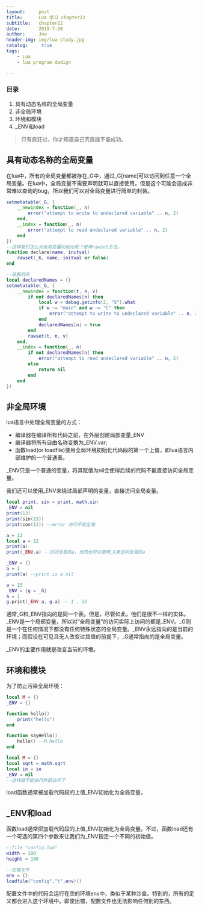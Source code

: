 ```yaml
---
layout:     post
title:      Lua 学习 chapter22
subtitle:   chapter22
date:       2019-7-30
author:     Jow
header-img: img/lua-study.jpg
catalog: 	 true 
tags:
    - Lua
    - lua program dedign

---
```


### 目录
1. 具有动态名称的全局变量
2. 非全局环境
3. 环境和模块
4. _ENV和load

> 只有疯狂过，你才知道自己究竟能不能成功。

## 具有动态名称的全局变量

在lua中，所有的全局变量都被存在_G中，通过_G[name]可以访问到任意一个全局变量。在lua中，全局变量不需要声明就可以直接使用，但是这个可能会造成非常难以查询的bug，所以我们可以对全局变量进行简单的封装。

```lua
setmetatable(_G, {
    __newindex = function(_, n)
        error("attempt to write to undeclared variable" .. n, 2)
    end,
    __index = function(_, n)
        error("attempt to read undeclared variable" .. n, 2)
    end
})
--这样我们怎么对全局变量初始化呢？使用rawset方法。
function declare(name, initval)
    rawset(_G, name, initval or false)
end

--改版后的
local declaredNames = {}
setmetatable(_G, {
    __newindex = function(t, n, v)
        if not declaredNames[n] then
            local w = debug.getinfo(2, "S").what
            if w ~= "main" and w ~= "C" then
                error("attempt to write to undeclared variable" .. n, 2)
            end
            declaredNames[n] = true
        end
        rawset(t, n, v)
    end,
    __index = function(_, n)
        if not declaredNames[n] then
            error("attempt to read undeclared variable" .. n, 2)
        else
            return nil
        end
    end
})
```

## 非全局环境

lua语言中处理全局变量的方式：

* 编译器在编译所有代码之前，在外层创建局部变量_ENV
* 编译器将所有自由名称变换为_ENV.var;
* 函数load(or loadfile)使用全局环境初始化代码段的第一个上值，即lua语言内部维护的一个普通表。

_ENV只是一个普通的变量，将其赋值为nil会使得后续的代码不能直接访问全局变量。

我们还可以使用_ENV来绕过局部声明的变量，直接访问全局变量。

```lua
local print, sin = print, math.sin
_ENV = nil
print(13)
print(sin(13))
print(cos(13)) --error 访问不到全局

a = 13
local a = 12
print(a)
print(_ENV.a) --访问全局的a，当然也可以使用_G来访问全局的a

_ENV = {}
a = 1
print(a) --print is a nil

a = 15
_ENV = {g = _G}
a = 1
g.print(_ENV.a, g.a} -- 1 , 15
```
通常_G和_ENV指向的是同一个表。但是，尽管如此，他们是很不一样的实体。_ENV是一个局部变量，所以对“全局变量”的访问实际上访问的都是_ENV。_G则是一个在任何情况下都没有任何特殊状态的全局变量。_ENV永远指向的是当前的环境；而假设在可见且无人改变过其值的前提下，_G通常指向的是全局变量。

_ENV的主要作用就是改变当前的环境。

## 环境和模块

为了防止污染全局环境：

```lua
local M = {}
_ENV = {}

function hello()
	print("hello")
end

function sayHello()
	hello() --M.hello
end

local M = {}
local sqrt = math.sqrt
local in = io
_ENV = nil
--这样就不能进行外部访问了


```

load函数通常被加载代码段的上值_ENV初始化为全局变量。

## _ENV和load

函数load通常把加载代码段的上值_ENV初始化为全局变量。不过，函数load还有一个可选的第四个参数来让我们为_ENV指定一个不同的初始值。

```lua
--file "config.lua"
width = 200
height = 100

--加载文件
env = {}
loadfile("config","t",env)()
```

配置文件中的代码会运行在空的环境env中，类似于某种沙盒。特别的，所有的定义都会进入这个环境中。即使出错，配置文件也无法影响任何别的东西。